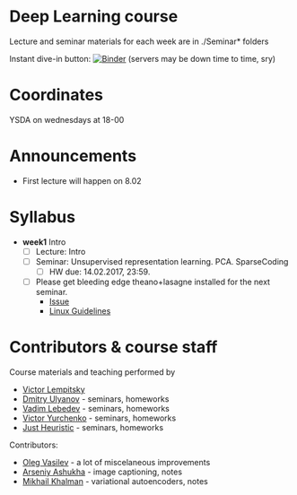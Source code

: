 # Deep Learning course
Lecture and seminar materials for each week are in ./Seminar* folders

Instant dive-in button: [![Binder](http://mybinder.org/badge.svg)](http://mybinder.org:/repo/yandexdataschool/ysda_deeplearning17)
(servers may be down time to time, sry)


# Coordinates
YSDA on wednesdays at 18-00

# Announcements
* First lecture will happen on 8.02

# Syllabus
- __week1__ Intro
  - [ ] Lecture: Intro
  - [ ] Seminar: Unsupervised representation learning. PCA. SparseCoding
     - [ ] HW due: 14.02.2017, 23:59.
  - [ ] Please get bleeding edge theano+lasagne installed for the next seminar. 
    - [Issue](https://github.com/yandexdataschool/HSE_deeplearning/issues/1)
    - [Linux Guidelines](http://agentnet.readthedocs.io/en/latest/user/install.html)

# Contributors & course staff
Course materials and teaching performed by
- [Victor Lempitsky](http://sites.skoltech.ru/compvision/members/vilem/)
- [Dmitry Ulyanov](https://github.com/DmitryUlyanov) - seminars, homeworks 
- [Vadim Lebedev](https://github.com/vadim-v-lebedev) - seminars, homeworks
- [Victor Yurchenko](https://github.com/simflin) - seminars, homeworks
- [Just Heuristic](https://github.com/justheuristic/) - seminars, homeworks

Contributors:
- [Oleg Vasilev](https://github.com/Omrigan) - a lot of miscelaneous improvements
- [Arseniy Ashukha](https://github.com/ars-ashuha) - image captioning, notes
- [Mikhail Khalman](https://github.com/mihaha?tab=activity) - variational autoencoders, notes

